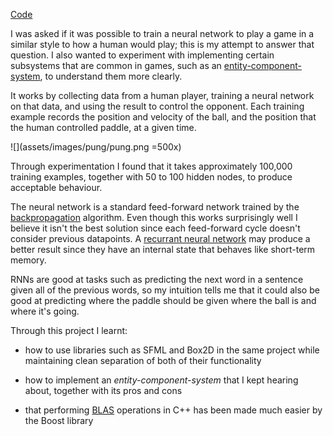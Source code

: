 [Code](https://github.com/clomax/pong_neural_net)

I was asked if it was possible to train a neural network to play a game in a
similar style to how a human would play; this is my attempt to answer that
question. I also wanted to experiment with implementing certain subsystems that
are common in games, such as an
[entity-component-system](https://en.wikipedia.org/wiki/Entity_component_system),
to understand them more clearly.

It works by collecting data from a human player, training a neural network on
that data, and using the result to control the opponent. Each training example
records the position and velocity of the ball, and the position that the human
controlled paddle, at a given time.

![](assets/images/pung/pung.png =500x)

Through experimentation I found that it takes approximately 100,000 training
examples, together with 50 to 100 hidden nodes, to produce acceptable
behaviour.

The neural network is a standard feed-forward network trained by the
[backpropagation](https://en.wikipedia.org/wiki/Backpropagation#Summary)
algorithm. Even though this works surprisingly well I believe it isn't the best
solution since each feed-forward cycle doesn't consider previous datapoints.
A [recurrant neural network](https://en.wikipedia.org/wiki/Recurrent_neural_network)
may produce a better result since they have an internal state that behaves like
short-term memory.

RNNs are good at tasks such as predicting the next word in a sentence given all
of the previous words, so my intuition tells me that it could also be good at
predicting where the paddle should be given where the ball is and where it's
going.

<!-- Write about entity-component-system? -->

Through this project I learnt:

* how to use libraries such as SFML and Box2D in the same project while
  maintaining clean separation of both of their functionality

* how to implement an *entity-component-system* that I kept hearing about,
  together with its pros and cons

* that performing
  [BLAS](https://en.wikipedia.org/wiki/Basic_Linear_Algebra_Subprograms)
  operations in C++ has been made much easier by the Boost library
